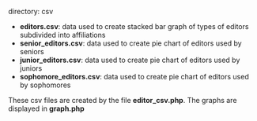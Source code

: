 directory: csv
- **editors.csv**: data used to create stacked bar graph of types of editors subdivided into affiliations
- **senior_editors.csv**: data used to create pie chart of editors used by seniors
- **junior\_editors.csv**: data used to create pie chart of editors used by juniors
- **sophomore\_editors.csv**: data used to create pie chart of editors used by sophomores

These csv files are created by the file **editor\_csv.php**. The graphs are displayed in **graph.php**
